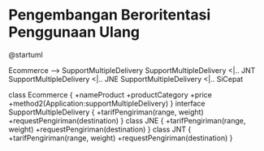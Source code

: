 # Pengembangan Beroritentasi Penggunaan Ulang
<plantuml>
@startuml

Ecommerce --> SupportMultipleDelivery
SupportMultipleDelivery <|.. JNT
SupportMultipleDelivery <|.. JNE
SupportMultipleDelivery <|.. SiCepat
                             
class Ecommerce {
 +nameProduct
 +productCategory
 +price
 +method2(Application:supportMultipleDelivery)
}
interface SupportMultipleDelivery {
 +tarifPengiriman(range, weight)
 +requestPengiriman(destination)
}
class JNE {
 +tarifPengiriman(range, weight)
 +requestPengiriman(destination)
}
class JNT {
 +tarifPengiriman(range, weight)
 +requestPengiriman(destination)
}
